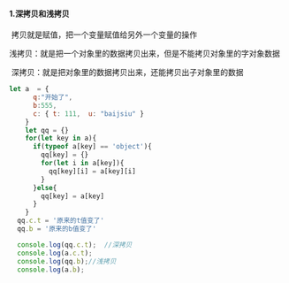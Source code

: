 #### 1.深拷贝和浅拷贝

​			拷贝就是赋值，把一个变量赋值给另外一个变量的操作

​			浅拷贝：就是把一个对象里的数据拷贝出来，但是不能拷贝对象里的字对象数据

​			深拷贝：就是把对象里的数据拷贝出来，还能拷贝出子对象里的数据

```js
let a  = {
      q:"开始了",
      b:555,
      c: { t: 111,  u: "baijsiu" }
    }
    let qq = {}
    for(let key in a){
      if(typeof a[key] == 'object'){
        qq[key] = {}
        for(let i in a[key]){
          qq[key][i] = a[key][i]
        }
      }else{
        qq[key] = a[key]
      }
    }
  qq.c.t = '原来的t值变了' 
  qq.b = '原来的b值变了'  

  console.log(qq.c.t);  //深拷贝
  console.log(a.c.t);
  console.log(qq.b);//浅拷贝
  console.log(a.b);
```

